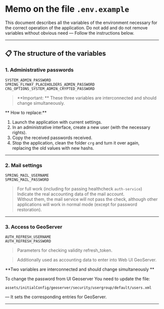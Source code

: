 # Memo on the file `.env.example`

This document describes all the variables of the environment necessary for the correct operation of the application. Do not add and do not remove variables without obvious need — Follow the instructions below.

---

## 📋 The structure of the variables

### 1. Administrative passwords
```
SYSTEM_ADMIN_PASSWORD
SPRING_FLYWAY_PLACEHOLDERS_ADMIN_PASSWORD
CRG_OPTIONS_SYSTEM_ADMIN_CRYPTED_PASSWORD
```  
> **Important: ** These three variables are interconnected and should change simultaneously.

** How to replace:**
1. Launch the application with current settings.
2. In an administrative interface, create a new user (with the necessary rights).
3. Copy the received passwords received.
4. Stop the application, clean the folder `crg` and turn it over again, replacing the old values with new hashs.

---

### 2. Mail settings
```
SPRING_MAIL_USERNAME
SPRING_MAIL_PASSWORD
```  
> For full work (including for passing healthcheck `auth-service`) Indicate the real accounting data of the mail account.  
> Without them, the mail service will not pass the check, although other applications will work in normal mode (except for password restoration).

---

### 3. Access to GeoServer
```
AUTH_REFRESH_USERNAME
AUTH_REFRESH_PASSWORD
```  
> Parameters for checking validity refresh_token.

>Additionally used as accounting data to enter into Web UI GeoServer.

**Two variables are interconnected and should change simultaneously **

To change the password from UI Geoserver You need to update the file:
```
assets/initialConfig/geoserver/security/usergroup/default/users.xml
```
— It sets the corresponding entries for GeoServer.

---
